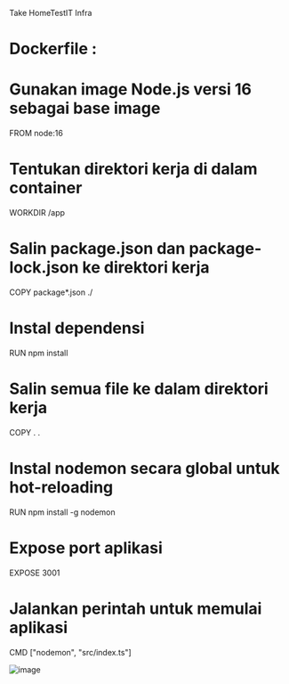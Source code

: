 Take HomeTestIT Infra

# Dockerfile :

# Gunakan image Node.js versi 16 sebagai base image
FROM node:16

# Tentukan direktori kerja di dalam container
WORKDIR /app

# Salin package.json dan package-lock.json ke direktori kerja
COPY package*.json ./

# Instal dependensi
RUN npm install

# Salin semua file ke dalam direktori kerja
COPY . .

# Instal nodemon secara global untuk hot-reloading
RUN npm install -g nodemon

# Expose port aplikasi
EXPOSE 3001

# Jalankan perintah untuk memulai aplikasi
CMD ["nodemon", "src/index.ts"]

![image](https://github.com/user-attachments/assets/71b34a4f-5297-4123-ad6c-11e9ec230e5f)
